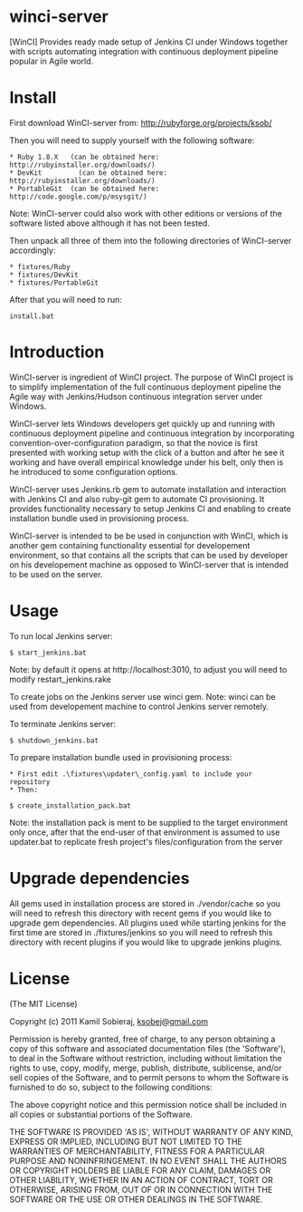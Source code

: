 winci-server
============

[WinCI] Provides ready made setup of Jenkins CI under Windows together with scripts automating integration with continuous deployment pipeline popular in Agile world.

Install
=======

First download WinCI-server from: http://rubyforge.org/projects/ksob/

Then you will need to supply yourself with the following software:

	* Ruby 1.8.X   (can be obtained here: http://rubyinstaller.org/downloads/)
	* DevKit		 (can be obtained here: http://rubyinstaller.org/downloads/)
	* PortableGit  (can be obtained here: http://code.google.com/p/msysgit/)
  Note: WinCI-server could also work with other editions or versions of the software listed above although it has not been tested.

Then unpack all three of them into the following directories of WinCI-server accordingly:
	
	* fixtures/Ruby
	* fixtures/DevKit
	* fixtures/PortableGit
	
After that you will need to run:

	install.bat

Introduction
=======

WinCI-server is ingredient of WinCI project.
The purpose of WinCI project is to simplify implementation of the full continuous deployment pipeline the Agile way with Jenkins/Hudson continuous integration server under Windows.

WinCI-server lets Windows developers get quickly up and running with continuous deployment pipeline and 
continuous integration by incorporating convention-over-configuration paradigm, so that the novice is first presented with 
working setup with the click of a button and after he see it working and have overall empirical knowledge under his belt, 
only then is he introduced to some configuration options.

WinCI-server uses Jenkins.rb gem to automate installation and interaction with Jenkins CI and also ruby-git gem to automate CI provisioning. It provides functionality necessary to setup Jenkins CI and enabling to create installation bundle used in provisioning process.

WinCI-server is intended to be be used in conjunction with WinCI, which is another gem containing functionality
essential for developement environment, so that contains all the scripts that can be used by developer on his developement
machine as opposed to WinCI-server that is intended to be used on the server.

Usage
=====

To run local Jenkins server:

	$ start_jenkins.bat
	
 Note: by default it opens at http://localhost:3010, to adjust you will need to modify restart_jenkins.rake

To create jobs on the Jenkins server use winci gem. 
 Note: winci can be used from developement machine to control Jenkins server remotely.
	
To terminate Jenkins server:

	$ shutdown_jenkins.bat
	
To prepare installation bundle used in provisioning process:
	
	* First edit .\fixtures\updater\_config.yaml to include your repository
	* Then:
	
	$ create_installation_pack.bat
	
 Note: the installation pack is ment to be supplied to the target environment only once,
       after that the end-user of that environment is assumed to use updater.bat to replicate 
	   fresh project's files/configuration from the server
	   
Upgrade	dependencies  
====================
All gems used in installation process are stored in ./vendor/cache so you will
need to refresh this directory with recent gems if you would like to upgrade gem dependencies.
All plugins used while starting jenkins for the first time are stored in ./fixtures/jenkins so you will
need to refresh this directory with recent plugins if you would like to upgrade jenkins plugins.

License
=======

(The MIT License)

Copyright (c) 2011 Kamil Sobieraj, ksobej@gmail.com

Permission is hereby granted, free of charge, to any person obtaining
a copy of this software and associated documentation files (the
'Software'), to deal in the Software without restriction, including
without limitation the rights to use, copy, modify, merge, publish,
distribute, sublicense, and/or sell copies of the Software, and to
permit persons to whom the Software is furnished to do so, subject to
the following conditions:

The above copyright notice and this permission notice shall be
included in all copies or substantial portions of the Software.

THE SOFTWARE IS PROVIDED 'AS IS', WITHOUT WARRANTY OF ANY KIND,
EXPRESS OR IMPLIED, INCLUDING BUT NOT LIMITED TO THE WARRANTIES OF
MERCHANTABILITY, FITNESS FOR A PARTICULAR PURPOSE AND NONINFRINGEMENT.
IN NO EVENT SHALL THE AUTHORS OR COPYRIGHT HOLDERS BE LIABLE FOR ANY
CLAIM, DAMAGES OR OTHER LIABILITY, WHETHER IN AN ACTION OF CONTRACT,
TORT OR OTHERWISE, ARISING FROM, OUT OF OR IN CONNECTION WITH THE
SOFTWARE OR THE USE OR OTHER DEALINGS IN THE SOFTWARE.